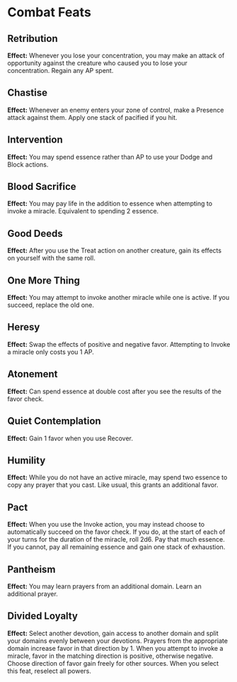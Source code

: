 # Combat Feats

## Retribution

**Effect:** Whenever you lose your concentration, you may make an attack of opportunity against the creature who caused you to lose your concentration. Regain any AP spent.

## Chastise

**Effect:** Whenever an enemy enters your zone of control, make a Presence attack against them. Apply one stack of pacified if you hit.

## Intervention

**Effect:** You may spend essence rather than AP to use your Dodge and Block actions.

## Blood Sacrifice

**Effect:** You may pay life in the addition to essence when attempting to invoke a miracle. Equivalent to spending 2 essence.

## Good Deeds

**Effect:** After you use the Treat action on another creature, gain its effects on yourself with the same roll.

## One More Thing

**Effect:** You may attempt to invoke another miracle while one is active. If you succeed, replace the old one.

## Heresy

**Effect:** Swap the effects of positive and negative favor. Attempting to Invoke a miracle only costs you 1 AP.

## Atonement

**Effect:** Can spend essence at double cost after you see the results of the favor check.

## Quiet Contemplation

**Effect:** Gain 1 favor when you use Recover.

## Humility

**Effect:** While you do not have an active miracle, may spend two essence to copy any prayer that you cast. Like usual, this grants an additional favor.

## Pact

**Effect:** When you use the Invoke action, you may instead choose to automatically succeed on the favor check. If you do, at the start of each of your turns for the duration of the miracle, roll 2d6. Pay that much essence. If you cannot, pay all remaining essence and gain one stack of exhaustion.

## Pantheism

**Effect:** You may learn prayers from an additional domain. Learn an additional prayer.

## Divided Loyalty

**Effect:** Select another devotion, gain access to another domain and split your domains evenly between your devotions. Prayers from the appropriate domain increase favor in that direction by 1. When you attempt to invoke a miracle, favor in the matching direction is positive, otherwise negative. Choose direction of favor gain freely for other sources. When you select this feat, reselect all powers.
